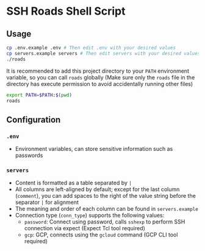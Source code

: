 # SSH Roads Shell Script

## Usage

```sh
cp .env.example .env # Then edit .env with your desired values
cp servers.example servers # Then edit servers with your desired values
./roads
```

It is recommended to add this project directory to your `PATH` environment variable, so you can call `roads` globally (Make sure only the `roads` file in the directory has execute permission to avoid accidentally running other files)
```sh
export PATH=$PATH:$(pwd)
roads
```

## Configuration

### `.env`

* Environment variables, can store sensitive information such as passwords

### `servers`

* Content is formatted as a table separated by `|`
* All columns are left-aligned by default; except for the last column (`comment`), you can add spaces to the right of the value string before the separator `|` for alignment
* The meaning and order of each column can be found in `servers.example`
* Connection type (`conn_type`) supports the following values:
  - `password`: Connect using password, calls `sshexp` to perform SSH connection via expect (Expect Tcl tool required)
  - `gcp`: GCP, connects using the `gcloud` command (GCP CLI tool required)
